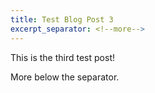 ```yaml
---
title: Test Blog Post 3
excerpt_separator: <!--more-->
---
```


This is the third test post!
<!--more-->
More below the separator.